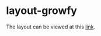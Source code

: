 # layout-growfy

The layout can be viewed at this [link](https://maxcherevko115.github.io/layout-growfy/).
